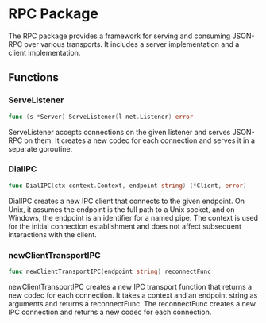 # RPC Package

The RPC package provides a framework for serving and consuming JSON-RPC over various transports. It includes a server implementation and a client implementation.

## Functions

### ServeListener

```go
func (s *Server) ServeListener(l net.Listener) error
```

ServeListener accepts connections on the given listener and serves JSON-RPC on them. It creates a new codec for each connection and serves it in a separate goroutine.

### DialIPC

```go
func DialIPC(ctx context.Context, endpoint string) (*Client, error)
```

DialIPC creates a new IPC client that connects to the given endpoint. On Unix, it assumes the endpoint is the full path to a Unix socket, and on Windows, the endpoint is an identifier for a named pipe. The context is used for the initial connection establishment and does not affect subsequent interactions with the client.

### newClientTransportIPC

```go
func newClientTransportIPC(endpoint string) reconnectFunc
```

newClientTransportIPC creates a new IPC transport function that returns a new codec for each connection. It takes a context and an endpoint string as arguments and returns a reconnectFunc. The reconnectFunc creates a new IPC connection and returns a new codec for each connection.